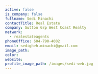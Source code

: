 ```yaml
---
active: false
is_company: false
fullname: Sedi Minachi
contactTitle: Real Estate
company: Sutton Grp West Coast Realty
network:
  - realestateagents
phoneOffice: 604-790-4002
email: sedigheh.minachi@gmail.com
image_path:
color:
website:
profile_image_path: /images/sedi-web.jpg
---
```



